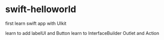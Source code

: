 # swift-helloworld

first learn swift app with UIkit 

learn to add labelUI and Button 
learn to InterfaceBuilder Outlet and Action
